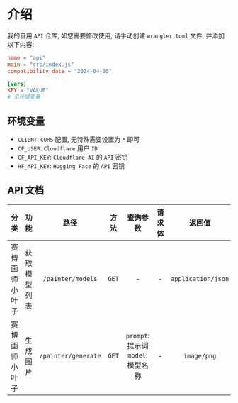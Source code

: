 # 介绍
我的自用 `API` 仓库, 如您需要修改使用, 请手动创建 `wrangler.toml` 文件, 并添加以下内容:

```toml
name = "api"
main = "src/index.js"
compatibility_date = "2024-04-05"

[vars]
KEY = "VALUE"
# 见环境变量
```

## 环境变量
- `CLIENT`: `CORS` 配置, 无特殊需要设置为 `*` 即可
- `CF_USER`: `Cloudflare` 用户 `ID`
- `CF_API_KEY`: `Cloudflare AI` 的 `API` 密钥
- `HF_API_KEY`: `Hugging Face` 的 `API` 密钥

## API 文档
| 分类 | 功能 | 路径 | 方法 | 查询参数 | 请求体 | 返回值 |
| :---: | :---: | :---: | :---: | :---: | :---: | :---: |
| 赛博画师小叶子 | 获取模型列表 | `/painter/models` | `GET` | - | - | `application/json` |
| 赛博画师小叶子 | 生成图片 | `/painter/generate` | `GET` | `prompt`: 提示词<br>`model`: 模型名称 | - | `image/png` |

